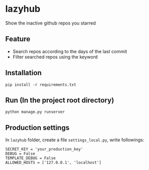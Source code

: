 lazyhub
=======

Show the inactive github repos you starred

## Feature

* Search repos according to the days of the last commit
* Filter searched repos using the keyword

## Installation

    pip install -r requirements.txt
    
## Run (In the project root directory)

    python manage.py runserver
    
## Production settings
In `lazyhub` folder, create a file `settings_local.py`, write followings:
    
    SECRET_KEY = 'your_production_key'
    DEBUG = False
    TEMPLATE_DEBUG = False
    ALLOWED_HOSTS = ['127.0.0.1', 'localhost']    


